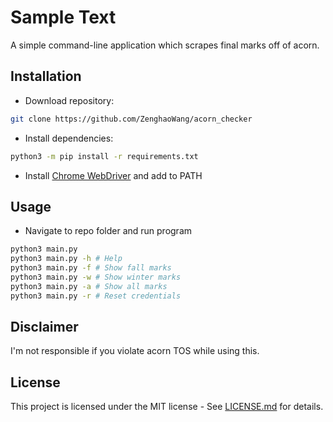 # Sample Text

A simple command-line application which scrapes final marks off of acorn.

## Installation

- Download repository:

```bash
git clone https://github.com/ZenghaoWang/acorn_checker
```

- Install dependencies:

```bash
python3 -m pip install -r requirements.txt
```

- Install [Chrome WebDriver](https://chromedriver.chromium.org/downloads) and add to PATH

## Usage

- Navigate to repo folder and run program

```bash
python3 main.py
python3 main.py -h # Help
python3 main.py -f # Show fall marks
python3 main.py -w # Show winter marks
python3 main.py -a # Show all marks
python3 main.py -r # Reset credentials
```

## Disclaimer

I'm not responsible if you violate acorn TOS while using this.

## License

This project is licensed under the MIT license - See [LICENSE.md](https://github.com/ZenghaoWang/acorn_checker/blob/master/LICENSE.md) for details.
